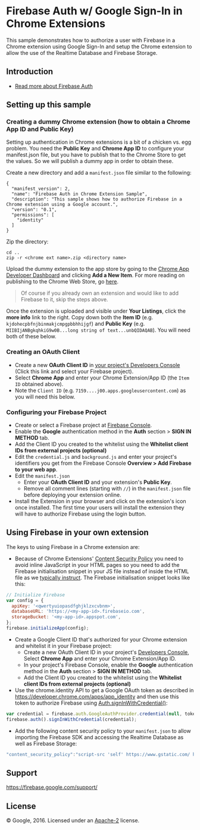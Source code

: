# Firebase Auth w/ Google Sign-In in Chrome Extensions

This sample demonstrates how to authorize a user with Firebase in a Chrome extension using Google Sign-In and setup the Chrome extension to allow the use of the Realtime Database and Firebase Storage.

## Introduction

- [Read more about Firebase Auth](https://firebase.google.com/docs/auth/)

## Setting up this sample

### Creating a dummy Chrome extension (how to obtain a Chrome App ID and Public Key)

Setting up authentication in Chrome extensions is a bit of a chicken vs. egg problem. You need the **Public Key** and **Chrome App ID** to configure your manifest.json file, but you have to publish that to the Chrome Store to get the values. So we will publish a dummy app in order to obtain these.

Create a new directory and add a `manifest.json` file similar to the following:

    {
      "manifest_version": 2,
      "name": "Firebase Auth in Chrome Extension Sample",
      "description": "This sample shows how to authorize Firebase in a Chrome extension using a Google account.",
      "version": "0.1",
      "permissions": [
        "identity"
      ]
    }

Zip the directory:

    cd ..
    zip -r <chrome ext name>.zip <directory name>

Upload the dummy extension to the app store by going to the [Chrome App Developer Dashboard](https://chrome.google.com/webstore/developer/dashboard) and clicking **Add a New Item**. For more reading on publishing to the Chrome Web Store, go [here](https://developer.chrome.com/webstore/publish).

> Of course if you already own an extension and would like to add Firebase to it, skip the steps above.

Once the extension is uploaded and visible under **Your Listings**, click the **more info** link to the right. Copy down both the **Item ID** (e.g. `kjdohecpbfnjbinmakjcmpgpbbhhijgf`) and **Public Key** (e.g. `MIIBIjANBgkqhkiG9w0B...long string of text...unbQIDAQAB`). You will need both of these below.

### Creating an OAuth Client

- Create a new **OAuth Client ID** in [your project's Developers Console](https://console.developers.google.com/apis/credentials/oauthclient?project=_) (Click this link and select your Firebase project).
- Select **Chrome App** and enter your Chrome Extension/App ID (the `Item ID` obtained above).
- Note the `Client ID` (e.g. `7159....j00.apps.googleusercontent.com`) as you will need this below.

### Configuring your Firebase Project

- Create or select a Firebase project at [Firebase Console](https://console.firebase.google.com).
- Enable the **Google** authentication method in the **Auth** section > **SIGN IN METHOD** tab.
- Add the Client ID you created to the whitelist using the **Whitelist client IDs from external projects (optional)**
- Edit the `credential.js` and `background.js` and enter your project's identifiers you get from the Firebase Console **Overview > Add Firebase to your web app**.
- Edit the `manifest.json`
  - Enter your **OAuth Client ID** and your extension's **Public Key**.
  - Remove all comment lines (starting with `//`) in the `manifest.json` file before deploying your extension online.
- Install the Extension in your browser and click on the extension's icon once installed. The first time your users will install the extension they will have to authorize Firebase using the login button.

## Using Firebase in your own extension

The keys to using Firebase in a Chrome extension are:

- Because of Chrome Extensions' [Content Security Policy](https://developer.chrome.com/extensions/contentSecurityPolicy) you need to avoid inline JavaScript in your HTML pages so you need to add the Firebase initialisation snippet in your JS file instead of inside the HTML file as we [typically instruct](https://firebase.google.com/docs/web/setup). The Firebase initialisation snippet looks like this:

```javascript
// Initialize Firebase
var config = {
  apiKey: '<qwertyuiopasdfghjklzxcvbnm>',
  databaseURL: 'https://<my-app-id>.firebaseio.com',
  storageBucket: '<my-app-id>.appspot.com',
};
firebase.initializeApp(config);
```

- Create a Google Client ID that's authorized for your Chrome extension and whitelist it in your Firebase project:
  - Create a new OAuth Client ID in your project's [Developers Console](https://console.developers.google.com/apis/credentials/oauthclient?project=_), Select **Chrome App** and enter your Chrome Extension/App ID.
  - In your project's Firebase Console, enable the **Google** authentication method in the **Auth** section > **SIGN IN METHOD** tab.
  - Add the Client ID you created to the whitelist using the **Whitelist client IDs from external projects (optional)**
- Use the chrome.identity API to get a Google OAuth token as described in https://developer.chrome.com/apps/app_identity and then use this token to authorize Firebase using [Auth.signInWithCredential()](https://firebase.google.com/docs/reference/js/firebase.auth.Auth#signInWithCredential):

```javascript
var credential = firebase.auth.GoogleAuthProvider.credential(null, token);
firebase.auth().signInWithCredential(credential);
```

- Add the following content security policy to your `manifest.json` to allow importing the Firebase SDK and accessing the Realtime Database as well as Firebase Storage:

```javascript
"content_security_policy":"script-src 'self' https://www.gstatic.com/ https://*.firebaseio.com https://www.googleapis.com; object-src 'self'"
```

## Support

https://firebase.google.com/support/

## License

© Google, 2016. Licensed under an [Apache-2](../../LICENSE) license.
